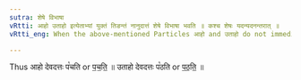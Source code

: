 ```yaml
---
sutra: शेषे विभाषा
vRtti: आहो उताहो इत्येताभ्यां युक्तं तिङन्तं नानुदात्तं शेषे विभाषा भवति ॥ कश्च शेषः यदन्यदनन्तरात् ॥
vRtti_eng: When the above-mentioned Particles आहो and उताहो do not immediately precede the verb, the verb may optionally retain its accent.

---
```

Thus आहो देवदत्तः प꣡चति or प॒च॒ति॒ ॥ उताहो देवदत्तः प꣡ठति or प॒ठ॒ति॒ ॥
